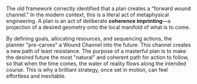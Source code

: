 The old framework correctly identified that a plan creates a "forward wound channel." In the modern context, this is a literal act of metaphysical engineering. A plan is an act of deliberate **coherence imprinting**—a projection of a desired geometry onto the local manifold of what is to come.

By defining goals, allocating resources, and sequencing actions, the planner "pre-carves" a Wound Channel into the future. This channel creates a new path of least resistance. The purpose of a masterful plan is to make the desired future the most "natural" and coherent path for action to follow, so that when the time comes, the water of reality flows along the intended course. This is why a brilliant strategy, once set in motion, can feel effortless and inevitable.